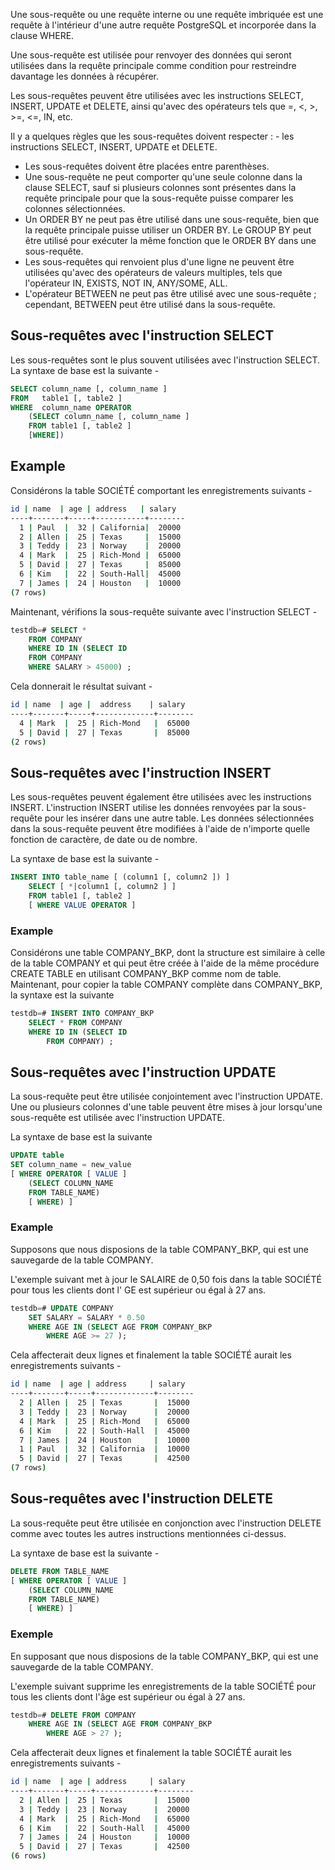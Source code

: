 Une sous-requête ou une requête interne ou une requête imbriquée est une requête à l'intérieur d'une autre requête PostgreSQL et incorporée dans la clause WHERE.

Une sous-requête est utilisée pour renvoyer des données qui seront utilisées dans la requête principale comme condition pour restreindre davantage les données à récupérer.

Les sous-requêtes peuvent être utilisées avec les instructions SELECT, INSERT, UPDATE et DELETE, ainsi qu'avec des opérateurs tels que =, <, >, >=, <=, IN, etc.

Il y a quelques règles que les sous-requêtes doivent respecter : - les instructions SELECT, INSERT, UPDATE et DELETE.

- Les sous-requêtes doivent être placées entre parenthèses.
- Une sous-requête ne peut comporter qu'une seule colonne dans la clause SELECT, sauf si plusieurs colonnes sont présentes dans la requête principale pour que la sous-requête puisse comparer les colonnes sélectionnées.
- Un ORDER BY ne peut pas être utilisé dans une sous-requête, bien que la requête principale puisse utiliser un ORDER BY. Le GROUP BY peut être utilisé pour exécuter la même fonction que le ORDER BY dans une sous-requête.
- Les sous-requêtes qui renvoient plus d'une ligne ne peuvent être utilisées qu'avec des opérateurs de valeurs multiples, tels que l'opérateur IN, EXISTS, NOT IN, ANY/SOME, ALL.
- L'opérateur BETWEEN ne peut pas être utilisé avec une sous-requête ; cependant, BETWEEN peut être utilisé dans la sous-requête.

## Sous-requêtes avec l'instruction SELECT

Les sous-requêtes sont le plus souvent utilisées avec l'instruction SELECT. La syntaxe de base est la suivante -

```sql
SELECT column_name [, column_name ]
FROM   table1 [, table2 ]
WHERE  column_name OPERATOR
    (SELECT column_name [, column_name ]
    FROM table1 [, table2 ]
    [WHERE])
```

## Example

Considérons la table SOCIÉTÉ comportant les enregistrements suivants -

```bash
id | name  | age | address   | salary
----+-------+-----+-----------+--------
  1 | Paul  |  32 | California|  20000
  2 | Allen |  25 | Texas     |  15000
  3 | Teddy |  23 | Norway    |  20000
  4 | Mark  |  25 | Rich-Mond |  65000
  5 | David |  27 | Texas     |  85000
  6 | Kim   |  22 | South-Hall|  45000
  7 | James |  24 | Houston   |  10000
(7 rows)
```

Maintenant, vérifions la sous-requête suivante avec l'instruction SELECT -

```sql
testdb=# SELECT *
    FROM COMPANY
    WHERE ID IN (SELECT ID
    FROM COMPANY
    WHERE SALARY > 45000) ;
```

Cela donnerait le résultat suivant -

```bash
id | name  | age |  address    | salary
----+-------+-----+-------------+--------
  4 | Mark  |  25 | Rich-Mond   |  65000
  5 | David |  27 | Texas       |  85000
(2 rows)
```

## Sous-requêtes avec l'instruction INSERT

Les sous-requêtes peuvent également être utilisées avec les instructions INSERT. L'instruction INSERT utilise les données renvoyées par la sous-requête pour les insérer dans une autre table. Les données sélectionnées dans la sous-requête peuvent être modifiées à l'aide de n'importe quelle fonction de caractère, de date ou de nombre.

La syntaxe de base est la suivante -

```sql
INSERT INTO table_name [ (column1 [, column2 ]) ]
    SELECT [ *|column1 [, column2 ] ]
    FROM table1 [, table2 ]
    [ WHERE VALUE OPERATOR ]
```

### Example

Considérons une table COMPANY_BKP, dont la structure est similaire à celle de la table COMPANY et qui peut être créée à l'aide de la même procédure CREATE TABLE en utilisant COMPANY_BKP comme nom de table. Maintenant, pour copier la table COMPANY complète dans COMPANY_BKP, la syntaxe est la suivante

```sql
testdb=# INSERT INTO COMPANY_BKP
    SELECT * FROM COMPANY
    WHERE ID IN (SELECT ID
        FROM COMPANY) ;
```

## Sous-requêtes avec l'instruction UPDATE

La sous-requête peut être utilisée conjointement avec l'instruction UPDATE. Une ou plusieurs colonnes d'une table peuvent être mises à jour lorsqu'une sous-requête est utilisée avec l'instruction UPDATE.

La syntaxe de base est la suivante

```sql
UPDATE table
SET column_name = new_value
[ WHERE OPERATOR [ VALUE ]
    (SELECT COLUMN_NAME
    FROM TABLE_NAME)
    [ WHERE) ]
```

### Example

Supposons que nous disposions de la table COMPANY_BKP, qui est une sauvegarde de la table COMPANY.

L'exemple suivant met à jour le SALAIRE de 0,50 fois dans la table SOCIÉTÉ pour tous les clients dont l' GE est supérieur ou égal à 27 ans.

```sql
testdb=# UPDATE COMPANY
    SET SALARY = SALARY * 0.50
    WHERE AGE IN (SELECT AGE FROM COMPANY_BKP
        WHERE AGE >= 27 );
```

Cela affecterait deux lignes et finalement la table SOCIÉTÉ aurait les enregistrements suivants -

```bash
id | name  | age | address     | salary
----+-------+-----+-------------+--------
  2 | Allen |  25 | Texas       |  15000
  3 | Teddy |  23 | Norway      |  20000
  4 | Mark  |  25 | Rich-Mond   |  65000
  6 | Kim   |  22 | South-Hall  |  45000
  7 | James |  24 | Houston     |  10000
  1 | Paul  |  32 | California  |  10000
  5 | David |  27 | Texas       |  42500
(7 rows)
```

## Sous-requêtes avec l'instruction DELETE

La sous-requête peut être utilisée en conjonction avec l'instruction DELETE comme avec toutes les autres instructions mentionnées ci-dessus.

La syntaxe de base est la suivante -

```sql
DELETE FROM TABLE_NAME
[ WHERE OPERATOR [ VALUE ]
    (SELECT COLUMN_NAME
    FROM TABLE_NAME)
    [ WHERE) ]
```

### Exemple

En supposant que nous disposions de la table COMPANY_BKP, qui est une sauvegarde de la table COMPANY.

L'exemple suivant supprime les enregistrements de la table SOCIÉTÉ pour tous les clients dont l'âge est supérieur ou égal à 27 ans.

```sql
testdb=# DELETE FROM COMPANY
    WHERE AGE IN (SELECT AGE FROM COMPANY_BKP
        WHERE AGE > 27 );
```

Cela affecterait deux lignes et finalement la table SOCIÉTÉ aurait les enregistrements suivants -

```bash
id | name  | age | address     | salary
----+-------+-----+-------------+--------
  2 | Allen |  25 | Texas       |  15000
  3 | Teddy |  23 | Norway      |  20000
  4 | Mark  |  25 | Rich-Mond   |  65000
  6 | Kim   |  22 | South-Hall  |  45000
  7 | James |  24 | Houston     |  10000
  5 | David |  27 | Texas       |  42500
(6 rows)
```